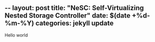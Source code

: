 --
layout: post
title:  "NeSC: Self-Virtualizing Nested Storage Controller"
date:   $(date +%d-%m-%Y)
categories: jekyll update
---
Hello world
